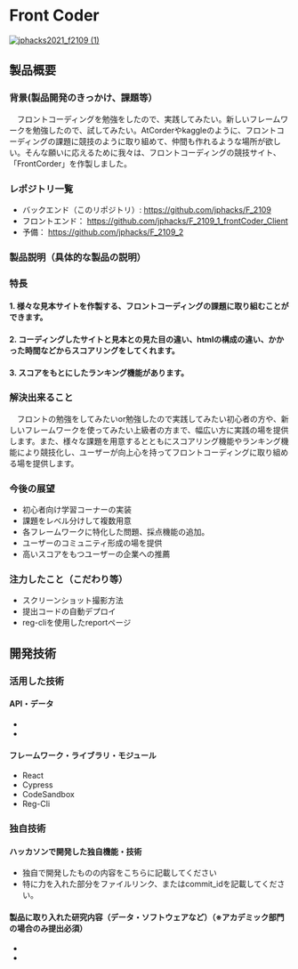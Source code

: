 # Front Coder

[![jphacks2021_f2109 (1)](https://user-images.githubusercontent.com/42875682/139542571-222435c3-0222-4117-b7b8-f786f49f9bbb.png)](https://www.youtube.com/watch?v=PAyAUtquAqU)


## 製品概要
### 背景(製品開発のきっかけ、課題等）
　フロントコーディングを勉強をしたので、実践してみたい。新しいフレームワークを勉強したので、試してみたい。AtCorderやkaggleのように、フロントコーディングの課題に競技のように取り組めて、仲間も作れるような場所が欲しい。そんな願いに応えるために我々は、フロントコーディングの競技サイト、「FrontCorder」を作製しました。

### レポジトリ一覧
- バックエンド（このリポジトリ）:
https://github.com/jphacks/F_2109
- フロントエンド：
https://github.com/jphacks/F_2109_1_frontCoder_Client
- 予備：
https://github.com/jphacks/F_2109_2

### 製品説明（具体的な製品の説明）
### 特長
#### 1. 様々な見本サイトを作製する、フロントコーディングの課題に取り組むことができます。
#### 2. コーディングしたサイトと見本との見た目の違い、htmlの構成の違い、かかった時間などからスコアリングをしてくれます。
#### 3. スコアをもとにしたランキング機能があります。

### 解決出来ること
　フロントの勉強をしてみたいor勉強したので実践してみたい初心者の方や、新しいフレームワークを使ってみたい上級者の方まで、幅広い方に実践の場を提供します。また、様々な課題を用意するとともにスコアリング機能やランキング機能により競技化し、ユーザーが向上心を持ってフロントコーディングに取り組める場を提供します。

### 今後の展望
- 初心者向け学習コーナーの実装
- 課題をレベル分けして複数用意
- 各フレームワークに特化した問題、採点機能の追加。
- ユーザーのコミュニティ形成の場を提供
- 高いスコアをもつユーザーの企業への推薦

### 注力したこと（こだわり等）
* スクリーンショット撮影方法
* 提出コードの自動デプロイ
* reg-cliを使用したreportページ

## 開発技術
### 活用した技術
#### API・データ
* 
* 

#### フレームワーク・ライブラリ・モジュール
* React
* Cypress
* CodeSandbox
* Reg-Cli


### 独自技術
#### ハッカソンで開発した独自機能・技術
* 独自で開発したものの内容をこちらに記載してください
* 特に力を入れた部分をファイルリンク、またはcommit_idを記載してください。

#### 製品に取り入れた研究内容（データ・ソフトウェアなど）（※アカデミック部門の場合のみ提出必須）
* 
* 
